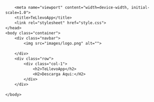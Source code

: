 <!DOCTYPE html>
<html>
    <head>
 
        <meta name="viewport" content="width=device-width, initial-scale=1.0">
        <title>TeLlevoApp</title>
        <link rel="stylesheet" href="style.css">
    </head>
    <body class="container">
        <div class="navbar">
            <img src="images/logo.png" alt="">

        </div>
        <div class="row">
            <div class="col-1">
                <h2>TeLlevoApp</h2>
                <H2>Descarga Aqui:</H2>
            </div>
        </div>

    </body>
</html>
